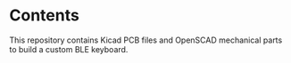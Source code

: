 # Contents

This repository contains Kicad PCB files and OpenSCAD mechanical parts to build a custom BLE keyboard.
